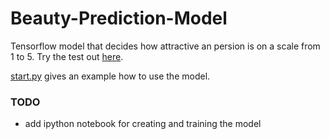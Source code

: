 # Beauty-Prediction-Model

Tensorflow model that decides how attractive an persion is on a scale from 1 to 5. 
Try the test out [here](http://attractivenesstest.com).

[start.py](start.py) gives an example how to use the model.


### TODO
- add ipython notebook for creating and training the model

